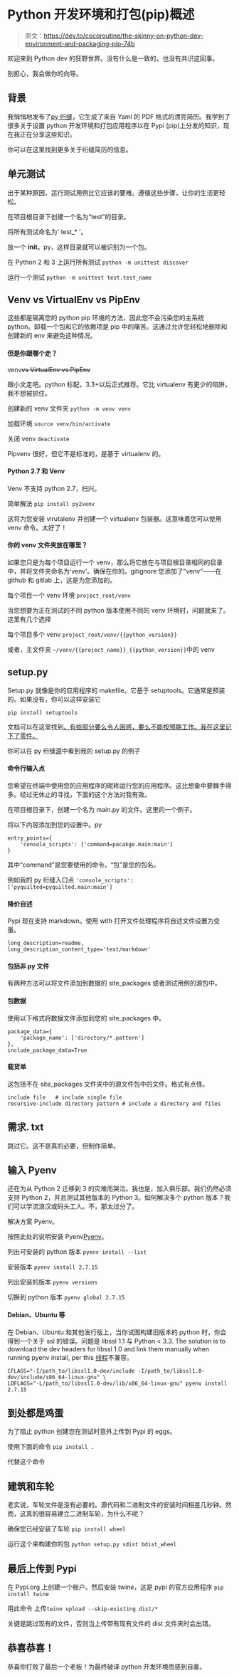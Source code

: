 # Python 开发环境和打包(pip)概述

> 原文：<https://dev.to/cocoroutine/the-skinny-on-python-dev-environment-and-packaging-pip-74b>

欢迎来到 Python dev 的狂野世界。没有什么是一致的，也没有共识这回事。

别担心，我会做你的向导。

## 背景

我悄悄地发布了[py 绗缝](http://github.com/cocoroutine/pyquilted)，它生成了来自 Yaml 的 PDF 格式的漂亮简历。我学到了很多关于设置 python 开发环境和打包应用程序以在 Pypi (pip)上分发的知识，现在我正在分享这些知识。

你可以在这里找到更多关于绗缝简历的信息。

## 单元测试

出于某种原因，运行测试用例比它应该的要难。遵循这些步骤，让你的生活更轻松。

在项目根目录下创建一个名为“test”的目录。

将所有测试命名为' test_* '。

放一个 __init__。py，这样目录就可以被识别为一个包。

在 Python 2 和 3 上运行所有测试
`python -m unittest discover`

运行一个测试
`python -m unittest test.test_name`

## Venv vs VirtualEnv vs PipEnv

这些都是隔离您的 python pip 环境的方法，因此您不会污染您的主系统 python。卸载一个包和它的依赖项是 pip 中的痛苦。这通过允许您轻松地删除和创建新的 env 来避免这种情况。

#### 但是你跟哪个走？

venv~~vs VirtualEnv vs PipEnv~~

跟小文走吧。python 标配，3.3+以后正式推荐。它比 virtualenv 有更少的陷阱，我不想被抓住。

创建新的 venv 文件夹
`python -m venv venv`

加载环境
`source venv/bin/activate`

关闭 venv
`deactivate`

Pipvenv 很好，但它不是标准的，是基于 virtualenv 的。

#### Python 2.7 和 Venv

Venv 不支持 python 2.7，扫兴。

简单解法
`pip install py2venv`

这将为您安装 virutalenv 并创建一个 virtualenv 包装器。这意味着您可以使用 venv 命令。太好了！

#### 你的 venv 文件夹放在哪里？

如果您只是为每个项目运行一个 venv，那么将它放在与项目根目录相同的目录中，并将文件夹命名为‘venv’。确保在你的。gitignore 您添加了“venv”——在 github 和 gitlab 上，这是为您添加的。

每个项目一个 venv 环境
`project_root/venv`

当您想要为正在测试的不同 python 版本使用不同的 venv 环境时，问题就来了。这里有几个选择

每个项目多个 venv
`project_root/venv/{{python_version}}`

或者，主文件夹
`~/venv/{{project_name}}_{{python_version}}`中的 venv

## setup.py

Setup.py 就像是你的应用程序的 makefile。它基于 setuptools。它通常是预装的。如果没有，你可以这样安装它

`pip install setuptools`

文档可以在这里找到[。有些部分要么令人困惑，要么不能按预期工作。我在这里记下了零件。](https://setuptools.readthedocs.io/en/latest/)

你可以在 py 绗缝[源](https://github.com/cocoroutine/pyquilted)中看到我的 setup.py 的例子

#### 命令行输入点

您希望在终端中使用您的应用程序的昵称运行您的应用程序。这比想象中要棘手得多。经过无休止的寻找，下面的这个方法对我有效。

在项目根目录下，创建一个名为 main.py 的文件。这里的一个例子。

将以下内容添加到您的设置中。py

```
entry_points={
    'console_scripts': ['command=pacakge.main:main']
} 
```

其中“command”是您要使用的命令。“包”是您的包名。

例如我的 py 绗缝入口点
`'console_scripts': ['pyquilted=pyquilted.main:main']`

#### 降价自述

Pypi 现在支持 markdown。使用 with 打开文件处理程序将自述文件设置为变量。

```
long_description=readme,
long_description_content_type='text/markdown' 
```

#### 包括非 py 文件

有两种方法可以将文件添加到数据的 site_packages 或者测试用例的源包中。

#### 包数据

使用以下格式将数据文件添加到您的 site_packages 中。

```
package_data={
    'package_name': ['directory/*.pattern']
},
include_package_data=True 
```

#### 载货单

这包括不在 site_packages 文件夹中的源文件包中的文件。格式有点怪。

```
include file   # include single file
recursive-include directory pattern # include a directory and files 
```

## 需求. txt

跳过它。这不是真的必要，但制作简单。

## 输入 Pyenv

还在为从 Python 2 迁移到 3 的灾难而哭泣。我也是，加入俱乐部。我们仍然必须支持 Python 2，并且测试其他版本的 Python 3。如何解决多个 python 版本？我们可以学流浪汉或码头工人。不，那太过分了。

解决方案 Pyenv。

按照此处的说明安装 Pyenv[Pyenv](https://github.com/pyenv/pyenv)。

列出可安装的 python 版本
`pyenv install --list`

安装版本
`pyenv install 2.7.15`

列出安装的版本
`pyenv versions`

切换到 python 版本
`pyenv global 2.7.15`

#### Debian、Ubuntu 等

在 Debian、Ubuntu 和其他发行版上，当你试图构建旧版本的 python 时，你会得到一个关于 ssl 的错误。问题是 libssl 1.1 与 Python < 3.3\. The solution is to download the dev headers for libssl 1.0 and link them manually when running pyenv install, per this [线程](https://github.com/pyenv/pyenv/issues/945#issuecomment-409627448)不兼容。

```
CFLAGS="-I/path_to/libssl1.0-dev/include -I/path_to/libssl1.0-dev/include/x86_64-linux-gnu" \
LDFLAGS="-L/path_to/libssl1.0-dev/lib/x86_64-linux-gnu" pyenv install 2.7.15 
```

## 到处都是鸡蛋

为了阻止 python 创建您在测试时意外上传到 Pypi 的 eggs。

使用下面的命令
`pip install .`

代替这个命令

## 建筑和车轮

老实说，车轮文件是没有必要的。源代码和二进制文件的安装时间相差几秒钟。然而，这真的很容易建立二进制车轮，为什么不呢？

确保您已经安装了车轮
`pip install wheel`

运行这个来构建你的包
`python setup.py sdist bdist_wheel`

## 最后上传到 Pypi

在 Pypi.org 上创建一个帐户。然后安装 twine，这是 pypi 的官方应用程序
`pip install twine`

用此命令
上传`twine upload --skip-existing dist/*`

关键是跳过现有的文件，否则当上传带有现有文件的 dist 文件夹时会出错。

## 恭喜恭喜！

恭喜你打败了最后一个老板！为最终破译 python 开发环境而感到自豪。